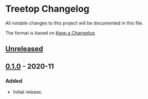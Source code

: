 # Treetop Changelog
All notable changes to this project will be documented in this file.

The format is based on [Keep a Changelog](https://keepachangelog.com/en/1.0.0/).

## [Unreleased]

## [0.1.0] - 2020-11
### Added
- Initial release.

[Unreleased]: https://github.com/msmolens/treetop/compare/v0.1.0...HEAD
[0.1.0]: https://github.com/msmolens/treetop/releases/tag/v0.1.0
